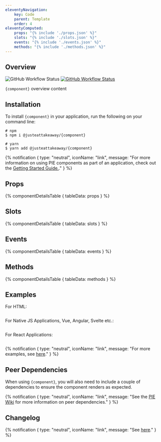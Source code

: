 ```yaml
---
eleventyNavigation:
    key: Code
    parent: Template
    order: 4
eleventyComputed:
    props: "{% include './props.json' %}"
    slots: "{% include './slots.json' %}"
    events: "{% include './events.json' %}"
    methods: "{% include './methods.json' %}"
---
```


## Overview

<p>
  <a href="https://www.npmjs.com/@justeattakeaway/pie-template" style="text-decoration: none">
    <img alt="GitHub Workflow Status" src="https://img.shields.io/npm/v/@justeattakeaway/pie-template.svg?label=pie-template">
  </a>

  <a href="https://www.npmjs.com/package/@justeattakeaway/pie-webc">
    <img alt="GitHub Workflow Status" src="https://img.shields.io/npm/v/@justeattakeaway/pie-webc.svg?label=pie-webc">
  </a>
</p>

`{component}` overview content

## Installation

To install `{component}` in your application, run the following on your command line:

```shell
# npm
$ npm i @justeattakeaway/{component}
```

```shell
# yarn
$ yarn add @justeattakeaway/{component}
```

{% notification {
  type: "neutral",
  iconName: "link",
  message: "For more information on using PIE components as part of an application, check out the [Getting Started Guide.](https://github.com/justeattakeaway/pie/wiki/Getting-started-with-PIE-Web-Components)."
} %}

## Props

{% componentDetailsTable {
  tableData: props
} %}

## Slots

{% componentDetailsTable {
  tableData: slots
} %}

## Events

{% componentDetailsTable {
  tableData: events
} %}

## Methods

{% componentDetailsTable {
  tableData: methods
} %}


## Examples

For HTML:

```html

```

For Native JS Applications, Vue, Angular, Svelte etc.:

```js

```

For React Applications:

```js

```

{% notification {
  type: "neutral",
  iconName: "link",
  message: "For more examples, see [here](https://github.com/justeattakeaway/pie-aperture/tree/main)."
} %}


## Peer Dependencies

When using `{component}`, you will also need to include a couple of dependencies to ensure the component renders as expected.

{% notification {
  type: "neutral",
  iconName: "link",
  message: "See the [PIE Wiki](https://github.com/justeattakeaway/pie-aperture/tree/main) for more information on peer dependencies."
} %}

## Changelog

{% notification {
  type: "neutral",
  iconName: "link",
  message: "See [here](https://github.com/justeattakeaway/pie/blob/main/packages/components/{component}/CHANGELOG.md)."
} %}
